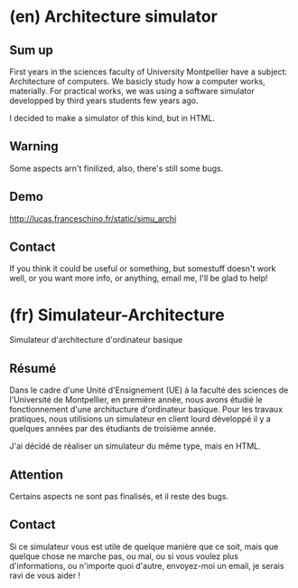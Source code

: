# (en) Architecture simulator
## Sum up
<!--- en -->
First years in the sciences faculty of University Montpellier have a subject: Architecture of computers. We basicly study how a computer works, materially. For practical works, we was using a software simulator developped by third years students few years ago.

I decided to make a simulator of this kind, but in HTML.
<!--- /en -->

## Warning
Some aspects arn't finilized, also, there's still some bugs.

## Demo
http://lucas.franceschino.fr/static/simu_archi

## Contact
If you think it could be useful or something, but somestuff doesn't work well, or you want more info, or anything, email me, I'll be glad to help!


# (fr) Simulateur-Architecture
Simulateur d'architecture d'ordinateur basique

## Résumé
<!--- fr -->
Dans le cadre d'une Unité d'Ensignement (UE) à la faculté des sciences de l'Université de Montpellier, en première année, nous avons étudié le fonctionnement d'une architucture d'ordinateur basique. Pour les travaux pratiques, nous utilisions un simulateur en client lourd développé il y a quelques années par des étudiants de troisième année.

J'ai décidé de réaliser un simulateur du même type, mais en HTML.
<!--- /fr -->

## Attention
Certains aspects ne sont pas finalisés, et il reste des bugs.

## Contact
Si ce simulateur vous est utile de quelque manière que ce soit, mais que quelque chose ne marche pas, ou mal, ou si vous voulez plus d'informations, ou n'importe quoi d'autre, envoyez-moi un email, je serais ravi de vous aider !
